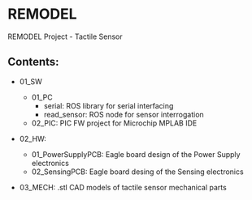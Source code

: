 # REMODEL
REMODEL Project - Tactile Sensor

## Contents: ##
* 01_SW
    * 01_PC 
        * serial: ROS library for serial interfacing
        * read_sensor: ROS node for sensor interrogation
    * 02_PIC: PIC FW project for Microchip MPLAB IDE

* 02_HW:
    * 01_PowerSupplyPCB: Eagle board design of the Power Supply electronics
    * 02_SensingPCB: Eagle board desing of the Sensing electronics

* 03_MECH: .stl CAD models of tactile sensor mechanical parts

